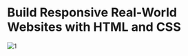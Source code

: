 # Build Responsive Real-World Websites with HTML and CSS

![1](https://user-images.githubusercontent.com/90924885/185309734-a26a3e11-2d6c-4f26-8a22-9324762fb938.png)
